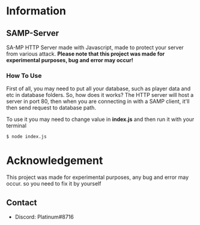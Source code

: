 # Information
## SAMP-Server
SA-MP HTTP Server made with Javascript, made to protect your server from various attack.
**Please note that this project was made for experimental purposes, bug and error may occur!**
### How To Use
First of all, you may need to put all your database, such as player data and etc in database folders.
So, how does it works?
The HTTP server will host a server in port 80, then when you are connecting in with a SAMP client, it'll then send request to database path.

To use it you may need to change value in **index.js**
and then run it with your terminal
```python
$ node index.js
```
# Acknowledgement
This project was made for experimental purposes, any bug and error may occur. so you need to fix it by yourself
## Contact
- Discord: Platinum#8716
